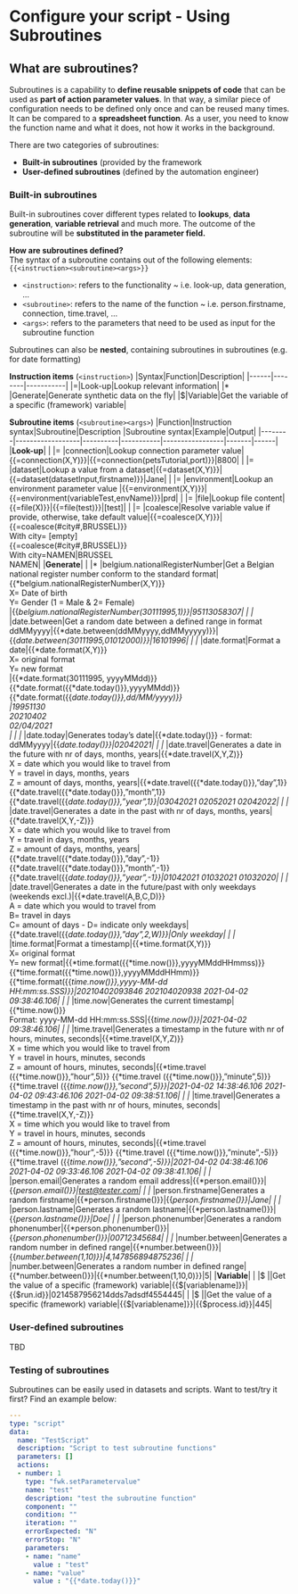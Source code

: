 # Configure your script - Using Subroutines
## What are subroutines?
Subroutines is a capability to **define reusable snippets of code** that can be used as **part of action parameter values**. In that way, a similar piece of configuration needs to be defined only once and can be reused many times. It can be compared to a **spreadsheet function**. As a user, you need to know the function name and what it does, not how it works in the background.

There are two categories of subroutines: 
* **Built-in subroutines** (provided by the framework
* **User-defined subroutines** (defined by the automation engineer)


### Built-in subroutines
Built-in subroutines cover different types related to **lookups**, **data generation**, **variable retrieval** and much more. The outcome of the subroutine will be **substituted in the parameter field.**

**How are subroutines defined?** \
The syntax of a subroutine contains out of the following elements: `{{<instruction><subroutine><args>}}`

* `<instruction>`: refers to the functionality ~ i.e. look-up, data generation, ...
* `<subroutine>`: refers to the name of the function ~ i.e. person.firstname, connection, time.travel, ...
* `<args>`: refers to the parameters that need to be used as input for the subroutine function

Subroutines can also be **nested**, containing subroutines in subroutines (e.g. for date formatting)

**Instruction items** (`<instruction>`)
|Syntax|Function|Description|
|------|--------|-----------|
|=|Look-up|Lookup relevant information|
|* |Generate|Generate synthetic data on the fly|
|$|Variable|Get the variable of a specific (framework) variable|


**Subroutine items** (`<subroutine><args>`)
|Function|Instruction syntax|Subroutine|Description       |Subroutine syntax|Example|Output|
|--------|------------------|----------|-----------|-----------------|-------|------|
|**Look-up**|
|        |=                 |connection|Lookup connection parameter value|{{=connection(X,Y)}}|{{=connection(petsTutorial,port)}}|8800|
|        |=                 |dataset|Lookup a value from a dataset|{{=dataset(X,Y)}}|{{=dataset(datasetInput,firstname)}}|Jane|
|        |=                 |environment|Lookup an environment parameter value |{{=environment(X,Y)}}|{{=environment(variableTest,envName)}}|prd|
|        |=                 |file|Lookup file content|{{=file(X)}}|{{=file(test)}}|[test]|
|        |=                 |coalesce|Resolve variable value if provide, otherwise, take default value|{{=coalesce(X,Y)}}|{{=coalesce(#city#,BRUSSEL)}} <br/> With city= [empty] <br/> \{{=coalesce(#city#,BRUSSEL)}} <br/> With city=NAMEN|BRUSSEL <br/> NAMEN|
|**Generate**|
|        |*                 |belgium.nationalRegisterNumber|Get a Belgian national register number conform to the standard format|{{*belgium.nationalRegisterNumber(X,Y)}} <br/> X= Date of birth <br/> Y= Gender (1 = Male & 2= Female) <br/>|{{*belgium.nationalRegisterNumber(30111995,1)}}|95113058307|
|        |*                 |date.between|Get a random date between a defined range in format ddMMyyyy|{{*date.between(ddMMyyyy,ddMMyyyyy)}}|{{*date.between(30111995,01012000)}}|16101996|
|        |*                 |date.format|Format a date|{{*date.format(X,Y)}} <br/> X= original format <br/> Y= new format <br/>|{{*date.format(30111995, yyyyMMdd)}} <br/>{{*date.format({{*date.today()}},yyyyMMdd)}} <br/> {{*date.format({{*date.today()}},dd/MM/yyyy)}} <br/>|19951130 <br/> 20210402 <br/> 02/04/2021 <br/>|
|        |*                 |date.today|Generates today’s date|{{*date.today()}} - format: ddMMyyyy|{{*date.today()}}|02042021|
|        |*                 |date.travel|Generates a date in the future  with nr of days, months, years|{{*date.travel(X,Y,Z)}} <br/> X = date which you would like to travel from <br/> Y = travel in days, months, years <br/> Z = amount of days, months, years|{{*date.travel({{*date.today()}},”day”,1}} {{*date.travel({{*date.today()}},”month”,1}} {{*date.travel({{*date.today()}},”year”,1}}|03042021 02052021 02042022|
|        |*                 |date.travel|Generates a date in the past with nr of days, months, years|{{*date.travel(X,Y,-Z)}} <br/> X = date which you would like to travel from <br/> Y = travel in days, months, years <br/> Z = amount of days, months, years|{{*date.travel({{*date.today()}},”day”,-1}} {{*date.travel({{*date.today()}},”month”,-1}} {{*date.travel({{*date.today()}},”year”,-1}}|01042021 01032021 01032020|
|        |*                 |date.travel|Generates a date in the future/past with only weekdays (weekends excl.)|{{*date.travel(A,B,C,D)}} <br/> A = date which you would to travel from <br/> B= travel in days <br/> C= amount of days - D= indicate only weekdays|{{*date.travel({{*date.today()}},”day”,2,W)}}|Only weekday|
|        |*                 |time.format|Format a timestamp|{{*time.format(X,Y)}} <br/> X= original format <br/> Y= new format|{{*time.format({{*time.now()}},yyyyMMddHHmmss)}}{{*time.format({{*time.now()}},yyyyMMddHHmm)}} {{*time.format({{*time.now()}},yyyy-MM-dd HH:mm:ss.SSS)}}|20210402093846 202104020938 2021-04-02 09:38:46.106|
|        |*                 |time.now|Generates the current timestamp|{{*time.now()}} <br/> Format: yyyy-MM-dd HH:mm:ss.SSS|{{*time.now()}}|2021-04-02 09:38:46.106|
|        |*                 |time.travel|Generates a timestamp in the future with nr of hours, minutes, seconds|{{*time.travel(X,Y,Z)}} <br/> X = time which you would like to travel from <br/> Y = travel in hours, minutes, seconds <br/> Z = amount of hours, minutes, seconds|{{*time.travel ({{*time.now()}},”hour”,5)}} {{*time.travel ({{*time.now()}},”minute”,5)}} {{*time.travel ({{*time.now()}},”second”,5)}}|2021-04-02 14:38:46.106 2021-04-02 09:43:46.106 2021-04-02 09:38:51.106|
|        |*                 |time.travel|Generates a timestamp in the past with nr of hours, minutes, seconds|{{*time.travel(X,Y,-Z)}} <br/> X = time which you would like to travel from <br/> Y = travel in hours, minutes, seconds <br/> Z = amount of hours, minutes, seconds|{{*time.travel ({{*time.now()}},”hour”,-5)}} {{*time.travel ({{*time.now()}},”minute”,-5)}} {{*time.travel ({{*time.now()}},”second”,-5)}}|2021-04-02 04:38:46.106 2021-04-02 09:33:46.106 2021-04-02 09:38:41.106|
|        |*                 |person.email|Generates a random email address|{{*person.email()}}|{{*person.email()}}|test@tester.com|
|        |*                 |person.firstname|Generates a random firstname|{{*person.firstname()}}|{{*person.firstname()}}|Jane|
|        |*                 |person.lastname|Generates a random lastname|{{*person.lastname()}}|{{*person.lastname()}}|Doe|
|        |*                 |person.phonenumber|Generates a random phonenumber|{{*person.phonenumber()}}|{{*person.phonenumber()}}|00712345684|
|        |*                 |number.between|Generates a random number in defined range|{{*number.between()}}|{{*number.between(1,10)}}|4,147856894875236|
|        |*                 |number.between|Generates a random number in defined range|{{*number.between()}}|{{*number.between(1,10,0)}}|5|
|**Variable**|
|        |$                 |<variablename>|Get the value of a specific (framework) variable|{{$[variablename]}}|{{$run.id}}|0214587956214dds7adsdf4554445|
|        |$                 |<variablename>|Get the value of a specific (framework) variable|{{$[variablename]}}|{{$process.id}}|445|


### User-defined subroutines
TBD



### Testing of subroutines
Subroutines can be easily used in datasets and scripts. Want to test/try it first? Find an example below:

```yaml
---
type: "script"
data:
  name: "TestScript"
  description: "Script to test subroutine functions"
  parameters: []
  actions:
  - number: 1
    type: "fwk.setParametervalue"
    name: "test"
    description: "test the subroutine function"
    component: ""
    condition: ""
    iteration: ""
    errorExpected: "N"
    errorStop: "N"
    parameters:
    - name: "name"
      value : "test"
    - name: "value"
      value : "{{*date.today()}}"
```
